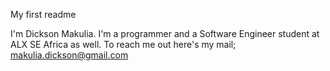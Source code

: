 My first readme

I'm Dickson Makulia. 
I'm a programmer and a Software Engineer student at ALX SE Africa as well.
To reach me out here's my mail; makulia.dickson@gmail.com
